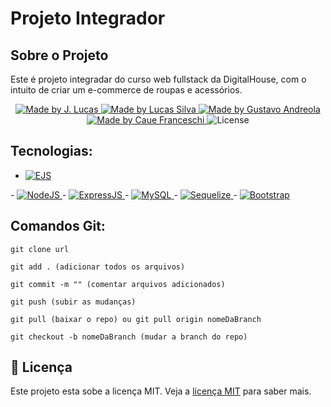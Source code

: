 # Projeto Integrador

## Sobre o Projeto

Este é projeto integradar do curso web fullstack da DigitalHouse, com o intuito de criar um e-commerce de roupas e acessórios. 

<p align="center">
<a href="https://www.linkedin.com/in/jo%C3%A3o-lucas-nascimento-andrade-34574398/">
    <img alt="Made by J. Lucas" src="https://img.shields.io/badge/made%20by-Jo%C3%A3o%20Lucas-blue">
</a>
<a href="https://www.linkedin.com/in/lucasdiassilva/">
    <img alt="Made by Lucas Silva" src="https://img.shields.io/badge/made%20by-Lucas%20Silva-blue">
</a>
<a href="">
    <img alt="Made by Gustavo Andreola" src="https://img.shields.io/badge/made%20by-Gustavo%20Andreola-blue">
</a>
<a href="">
    <img alt="Made by Caue Franceschi" src="https://img.shields.io/badge/made%20by-Caue%20Franceschi-blue">
</a>

<img alt="License" src="https://img.shields.io/badge/license-MIT-brightgreen?color=blue">
</p>

## Tecnologias:

- <a href="https://ejs.co/">
  <img alt="EJS" src="https://img.shields.io/badge/Using-EJS-blue">
</a>
- <a href="https://nodejs.org/en/">
  <img alt="NodeJS" src="https://img.shields.io/badge/Node-JS-blue">
</a>
- <a href="https://expressjs.com/pt-br/">
  <img alt="ExpressJS" src="https://img.shields.io/badge/Express-JS-blue">
</a>
- <a href="https://www.mysql.com/">
  <img alt="MySQL" src="https://img.shields.io/badge/Using-MySQL-blue">
</a>
- <a href="https://sequelize.org/">
  <img alt="Sequelize" src="https://img.shields.io/badge/Using-Sequelize-blue">
</a>
- <a href="https://getbootstrap.com/docs/5.0/getting-started/introduction/">
  <img alt="Bootstrap" src="https://img.shields.io/badge/Using-Bootstrap-blue">
</a>


## Comandos Git:
````
git clone url

git add . (adicionar todos os arquivos)

git commit -m "" (comentar arquivos adicionados)

git push (subir as mudanças)

git pull (baixar o repo) ou git pull origin nomeDaBranch

git checkout -b nomeDaBranch (mudar a branch do repo)

````

## 📝 Licença

Este projeto esta sobe a licença MIT. Veja a <a href="https://opensource.org/licenses/MIT">licença MIT</a> para saber mais.

